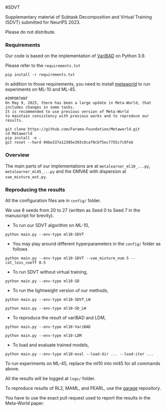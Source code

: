 #SDVT

Supplemantary material of Subtask Decomposition and Virtual Training (SDVT) submitted for NeurIPS 2023.

Please do not distribute.


### Requirements
Our code is based on the implementation of [VariBAD](https://github.com/lmzintgraf/varibad) on Python 3.9. 

Please refer to the `requirements.txt`

`pip install -r requirements.txt`

In addition to those requirements, you need to install [metaworld](https://github.com/Farama-Foundation/Metaworld) to run experiments on ML-10 and ML-45.

    #IMPORTANT
    On May 9, 2023, there has been a large update in Meta-World, that includes changes in some tasks.
    It is recommended to use previous version of Meta-World
    to maintain consistency with previous works and to reproduce our results.
    
    git clone https://github.com/Farama-Foundation/Metaworld.git
    cd Metaworld
    pip install -e .
    git reset --hard 04be337a12305e393c0caf0cbf5ec7755c7c8feb


### Overview

The main parts of our implementations are at `metalearner_ml10_...py`, `metalearner_ml45_...py` and the GMVAE with dispersion at `vae_mixture_ext.py`.

### Reproducing the results
All the configuration files are in `config/` folder.

We use 8 seeds from 20 to 27 (written as Seed 0 to Seed 7 in the manuscript for brevity).

* To run our SDVT algorithm on ML-10,

`python main.py --env-type ml10-SDVT`


* You may play around different hyperparameters in the `config/` folder as follows

`python main.py --env-type ml10-SDVT --vae_mixture_num 5 --cat_loss_coeff 0.5`


* To run SDVT without virtual training,

`python main.py --env-type ml10-SD`

* To run the lightweight version of our methods,

`python main.py --env-type ml10-SDVT_LW`

`python main.py --env-type ml10-SD_LW`


* To reproduce the result of variBAD and LDM,

`python main.py --env-type ml10-VariBAD`

`python main.py --env-type ml10-LDM`

* To load and evaluate trained models,

`python main.py --env-type ml10-eval --load-dir ... --load-iter ...`


To run experiments on ML-45, replace the ml10 into ml45 for all commands above. 

All the results will be logged at `logs/` folder.



To reproduce results of RL2, MAML, and PEARL, use the [garage](https://github.com/rlworkgroup/garage/pull/2287) repository.

You have to use the exact pull request used to report the results in the Meta-World paper.


